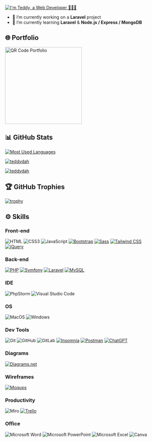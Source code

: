 [![I'm Teddy, a Web Developer 🧑🏻‍💻](https://github.com/teddydah/teddydah/assets/61130381/84d44070-825a-4ccd-a614-5d6b8d929376)](https://github.com/teddydah)
<!--# I'm Teddy, a Web Developer 🧑🏻‍💻-->

- 🔭 I’m currently working on a <strong>Laravel</strong> project
- 🌱 I’m currently learning <strong>Laravel</strong> & <strong>Node.js / Express / MongoDB</strong>

<!--
**teddydah/teddydah** is a ✨ _special_ ✨ repository because its `README.md` (this file) appears on your GitHub profile.

Here are some ideas to get you started:

- 👯 I’m looking to collaborate on ...
- 🤔 I’m looking for help with ...
- 💬 Ask me about ...
- 📫 How to reach me: ...
- 😄 Pronouns: ...
- ⚡ Fun fact: ...
-->

## 🌐 Portfolio
<a href="https://teddy-dahyot.herokuapp.com/" title="https://teddy-dahyot.herokuapp.com/">
  <img src="https://github.com/teddydah/teddydah/assets/61130381/6ea2b984-c841-4eb9-b181-bf00193264be" width="250" alt="QR Code Portfolio" />
</a>

## 📊 GitHub Stats
<p>
  <a href="https://github.com/teddydah">
    <img align="center" src="https://github-readme-stats.vercel.app/api/top-langs/?username=teddydah&layout=donut" alt="Most Used Languages">
  </a>
</p>
<p>
  <a href="https://github.com/teddydah">
    <img align="center" src="https://github-readme-stats.vercel.app/api?username=teddydah&show_icons=true&locale=en" alt="teddydah" />
  </a>
</p>
<p>
  <a href="https://github.com/teddydah">
    <img align="center" src="https://github-readme-streak-stats.herokuapp.com/?user=teddydah" alt="teddydah" />
  </a>
</p>

## 🏆 GitHub Trophies
[![trophy](https://github-profile-trophy.vercel.app/?username=teddydah&title=Joined2020,Experience,Commits,Followers,Repositories)](https://github.com/ryo-ma/github-profile-trophy)
<!--[![trophy](https://github-profile-trophy.vercel.app/?username=teddydah&theme=onedark)](https://github.com/ryo-ma/github-profile-trophy)-->

## ⚙️ Skills

### Front-end
![HTML](https://img.shields.io/badge/HTML5-E44C22?style=for-the-badge&logo=html5&logoColor=white "HTML5")
![CSS3](https://img.shields.io/badge/CSS3-264DE4?style=for-the-badge&logo=css3&logoColor=white "CSS3")
![JavaScript](https://img.shields.io/badge/JavaScript-F7E017?style=for-the-badge&logo=javascript&logoColor=black "JavaScript")
[![Bootstrap](https://img.shields.io/badge/Bootstrap-7308F6?style=for-the-badge&logo=bootstrap&logoColor=white&link=https://getbootstrap.com/ "Bootstrap")](https://getbootstrap.com/)
[![Sass](https://img.shields.io/badge/Sass-CC6699?style=for-the-badge&logo=sass&logoColor=white&link=https://sass-lang.com/ "SASS")](https://sass-lang.com/)
[![Tailwind CSS](https://img.shields.io/badge/Tailwind-38bdf8?style=for-the-badge&logo=tailwind-css&logoColor=white&link=https://tailwindcss.com/ "Tailwind CSS")](https://tailwindcss.com/)
[![jQuery](https://img.shields.io/badge/jQuery-0769AD?style=for-the-badge&logo=jquery&logoColor=white&link=https://jquery.com/ "jQuery")](https://jquery.com/)

### Back-end
[![PHP](https://img.shields.io/badge/PHP-777BB4?style=for-the-badge&logo=php&logoColor=white&link=https://www.php.net/ "PHP")](https://www.php.net/)
[![Symfony](https://img.shields.io/badge/Symfony-000000?style=for-the-badge&logo=symfony&logoColor=white&link=https://symfony.com/ "Symfony")](https://symfony.com/)
[![Laravel](https://img.shields.io/badge/Laravel-E6E6E6?style=for-the-badge&logo=laravel&logoColor=FF291A&link=https://laravel.com/ "Laravel")](https://laravel.com/)
[![MySQL](https://img.shields.io/badge/MySQL-005C84?style=for-the-badge&logo=mysql&logoColor=white&link=https://www.mysql.com/fr/ "MySQL")](https://www.mysql.com/fr/)

### IDE
![PhpStorm](https://img.shields.io/badge/PhpStorm-000000.svg?style=for-the-badge&logo=phpstorm&logoColor=white&labelColor=7759F9 "PhpStorm")
![Visual Studio Code](https://img.shields.io/badge/Visual%20Studio%20Code-0078d7.svg?style=for-the-badge&logo=visual-studio-code&logoColor=white "Visual Studio Code")

### OS
![MacOS](https://img.shields.io/badge/mac%20os-000000?style=for-the-badge&logo=apple&logoColor=white "MacOS")
![Windows](https://img.shields.io/badge/Windows-0078D6.svg?style=for-the-badge&logo=windows&logoColor=white "Windows")

### Dev Tools
![Git](https://img.shields.io/badge/Git-F05033.svg?style=for-the-badge&logo=git&logoColor=white "Git")
![GitHub](https://img.shields.io/badge/GitHub-000000.svg?style=for-the-badge&logo=github&logoColor=white "GitHub")
![GitLab](https://img.shields.io/badge/GitLab-FC6D26.svg?style=for-the-badge&logo=gitlab&logoColor=FCA326&labelColor=E14229 "GitLab")
[![Insomnia](https://img.shields.io/badge/Insomnia-5748C0?style=for-the-badge&logo=insomnia&logoColor=white&link=https://insomnia.rest/ "Insomnia")](https://insomnia.rest/)
[![Postman](https://img.shields.io/badge/Postman-FF6C37?style=for-the-badge&logo=postman&logoColor=white&link=https://www.postman.com/ "Postman")](https://www.postman.com/)
[![ChatGPT](https://img.shields.io/badge/ChatGPT-75AB9D?style=for-the-badge&logo=openai&logoColor=white&link=https://chat.openai.com/ "ChatGPT")](https://chat.openai.com/)

### Diagrams
[![Diagrams.net](https://img.shields.io/badge/Diagrams.net-f08801?style=for-the-badge&logo=diagrams.net&logoColor=white&labelColor=e06c04&link=https://app.diagrams.net/ "Diagrams.net (draw.io)")](https://app.diagrams.net/)

### Wireframes
[![Moqups](https://img.shields.io/badge/Moqups-1181F0?style=for-the-badge&logo=moqups&logoColor=white&link=https://moqups.com/ "Moqups")](https://moqups.com/)

### Productivity
![Miro](https://img.shields.io/badge/Miro-FFD031?style=for-the-badge&logo=miro&logoColor=black "Miro")
[![Trello](https://img.shields.io/badge/Trello-0052CC?style=for-the-badge&logo=trello&logoColor=white&link=https://trello.com/fr "Trello")](https://trello.com/fr)

<!--
### Collaboration
![Discord](https://img.shields.io/badge/Discord-5766F2?style=for-the-badge&logo=discord&logoColor=white "Discord")
![Microsoft Teams](https://img.shields.io/badge/Microsoft%20Teams-545BC0?style=for-the-badge&logo=microsoft-teams&logoColor=white "Microsoft Teams")
-->

### Office
![Microsoft Word](https://img.shields.io/badge/Microsoft%20Word-1762C2?style=for-the-badge&logo=microsoft-word&logoColor=white "Microsoft Word")
![Microsoft PowerPoint](https://img.shields.io/badge/Microsoft%20PowerPoint-C9461F?style=for-the-badge&logo=microsoft-powerpoint&logoColor=white "Microsoft PowerPoint")
![Microsoft Excel](https://img.shields.io/badge/Microsoft%20Excel-0F8448?style=for-the-badge&logo=microsoft-excel&logoColor=white "Microsoft Excel")
![Canva](https://img.shields.io/badge/Canva-00BCD0?style=for-the-badge&logo=canva&logoColor=white "Canva")
